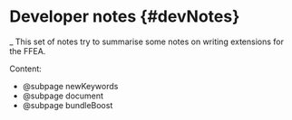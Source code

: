 Developer notes {#devNotes}
============================
_
This set of notes try to summarise some notes on 
 writing extensions for the FFEA. 

Content:

- @subpage newKeywords
- @subpage document
- @subpage bundleBoost

